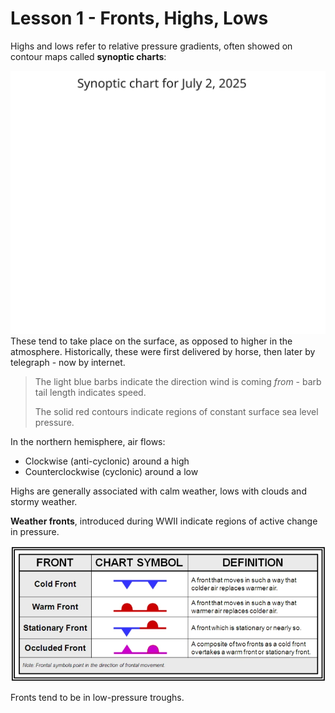# Lesson 1 -  Fronts, Highs, Lows

Highs and lows refer to relative pressure gradients, often showed on contour maps called **synoptic charts**:

![](images/synoptic-chart.svg)
These tend to take place on the surface, as opposed to higher in the atmosphere. Historically, these were first delivered by horse, then later by telegraph - now by internet. 

> The light blue barbs indicate the direction wind is coming *from* - barb tail length indicates speed.
> 
> The solid red contours indicate regions of constant surface sea level pressure.

In the northern hemisphere, air flows:
- Clockwise (anti-cyclonic) around a high
- Counterclockwise (cyclonic) around a low

Highs are generally associated with calm weather, lows with clouds and stormy weather.

**Weather fronts**, introduced during WWII indicate regions of active change in pressure.

![](images/fronts.png)

Fronts tend to be in low-pressure troughs. 